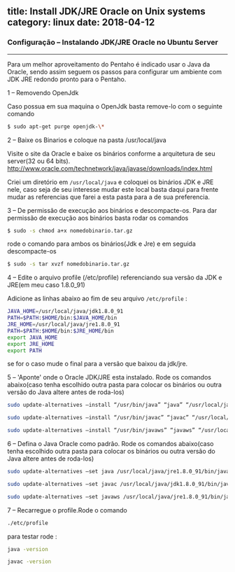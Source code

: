 title: Install JDK/JRE Oracle on Unix systems
category: linux
date: 2018-04-12
------------------------------------

### Configuração – Instalando JDK/JRE Oracle no Ubuntu Server
___
Para um melhor aproveitamento do Pentaho é indicado usar o Java da Oracle, sendo assim seguem os passos para configurar um ambiente com JDK JRE redondo pronto para o Pentaho.

1 – Removendo OpenJdk

Caso possua em sua maquina o OpenJdk basta remove-lo com o seguinte comando
```sh
$ sudo apt-get purge openjdk-\*
```
2 – Baixe os Binarios e coloque na pasta /usr/local/java

Visite o site da Oracle e baixe os binários conforme a arquitetura de seu server(32 ou 64 bits). http://www.oracle.com/technetwork/java/javase/downloads/index.html

Criei um diretório em `/usr/local/java` e coloquei os binários JDK e JRE nele, caso seja de seu interesse mudar este local basta daqui para frente mudar as referencias que farei a esta pasta para a de sua preferencia.

3 – De permissão de execução aos binários e descompacte-os. Para dar permissão de execução aos binários basta rodar os comandos
```sh
$ sudo -s chmod a+x nomedobinario.tar.gz
```
rode o comando para ambos os binários(Jdk e Jre) e em seguida descompacte-os
```sh
$ sudo -s tar xvzf nomedobinario.tar.gz
```

4 – Edite o arquivo profile (/etc/profile) referenciando sua versão da JDK e JRE(em meu caso  1.8.0_91)

Adicione as linhas abaixo ao fim de seu arquivo `/etc/profile`  :
```sh
JAVA_HOME=/usr/local/java/jdk1.8.0_91
PATH=$PATH:$HOME/bin:$JAVA_HOME/bin
JRE_HOME=/usr/local/java/jre1.8.0_91
PATH=$PATH:$HOME/bin:$JRE_HOME/bin
export JAVA_HOME
export JRE_HOME
export PATH
```
se for o caso mude o final para a versão que baixou da jdk/jre.

5 – 'Aponte' onde o Oracle JDK/JRE esta instalado. Rode os comandos abaixo(caso tenha escolhido outra pasta para colocar os binários ou outra versão do Java altere antes de roda-los)
```sh
sudo update-alternatives –install “/usr/bin/java” “java” “/usr/local/java/jre1.8.0_91/bin/java” 1
```
```sh
sudo update-alternatives –install “/usr/bin/javac” “javac” “/usr/local/java/jdk1.8.0_91/bin/javac” 1
```
```sh
sudo update-alternatives –install “/usr/bin/javaws” “javaws” “/usr/local/java/jre1.8.0_91/bin/javaws” 1
```
6 – Defina o Java Oracle como padrão. Rode os comandos abaixo(caso tenha escolhido outra pasta para colocar os binários ou outra versão do Java altere antes de roda-los)
```sh
sudo update-alternatives –set java /usr/local/java/jre1.8.0_91/bin/java
```
```sh
sudo update-alternatives –set javac /usr/local/java/jdk1.8.0_91/bin/javac
```
```sh
sudo update-alternatives –set javaws /usr/local/java/jre1.8.0_91/bin/javaws
```
7 – Recarregue o profile.Rode o comando
```sh
./etc/profile
```
para testar rode :
```sh
java -version 
```
```sh
javac -version
```

